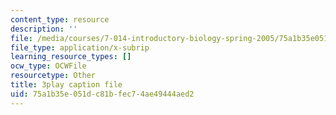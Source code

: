 ```yaml
---
content_type: resource
description: ''
file: /media/courses/7-014-introductory-biology-spring-2005/75a1b35e051dc81bfec74ae49444aed2_vES9nISxtjk.srt
file_type: application/x-subrip
learning_resource_types: []
ocw_type: OCWFile
resourcetype: Other
title: 3play caption file
uid: 75a1b35e-051d-c81b-fec7-4ae49444aed2
---
```

